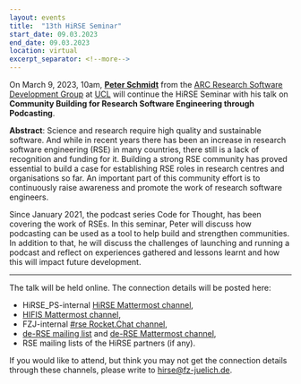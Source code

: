 ```yaml
---
layout: events
title:  "13th HiRSE Seminar"
start_date: 09.03.2023
end_date: 09.03.2023
location: virtual
excerpt_separator: <!--more-->
---
```


On March 9, 2023, 10am, [**Peter Schmidt**](https://www.ucl.ac.uk/advanced-research-computing/people/peter-schmidt) from the [ARC Research Software Development Group](https://www.ucl.ac.uk/advanced-research-computing) at [UCL](https://www.ucl.ac.uk) will continue the HiRSE Seminar with his talk on **Community Building for Research Software Engineering through Podcasting**. 
<!--more-->

**Abstract**: 
Science and research require high quality and sustainable software. And while in recent years there has been an increase in research software engineering (RSE) in many countries, there still is a lack of recognition and funding for it. Building a strong RSE community has proved essential to build a case for establishing RSE roles in research centres and organisations so far. An important part of this community effort is to continuously raise awareness and promote the work of research software engineers.

Since January 2021, the podcast series Code for Thought, has been covering the work of RSEs. In this seminar, Peter will discuss how podcasting can be used as a tool to help build and strengthen communities. In addition to that, he will discuss the challenges of launching and running a podcast and reflect on experiences gathered and lessons learnt and how this will impact future development.

***

The talk will be held online. The connection details will be posted here:

* HiRSE_PS-internal [HiRSE Mattermost channel](https://mattermost.hzdr.de/hirse),
* [HIFIS Mattermost channel](https://mattermost.hzdr.de/hifis), 
* FZJ-internal [#rse Rocket.Chat channel](https://chat.fz-juelich.de/channel/rse),
* [de-RSE mailing list](https://de-rse.org/de/join.html) and [de-RSE Mattermost channel](https://chat.gwdg.de/channel/derse),
* RSE mailing lists of the HiRSE partners (if any).

If you would like to attend, but think you may not get the connection details through these channels, please write to [hirse@fz-juelich.de](mailto:hirse@fz-juelich.de).
